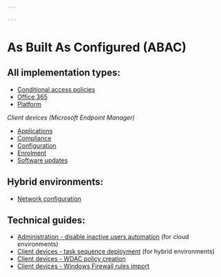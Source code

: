 ```yaml
---

---
```


# As Built As Configured (ABAC)

## All implementation types:

- [Conditional access policies](../../as-built-as-configured/conditional-access-policies)
- [Office 365](../../as-built-as-configured/office-365)
- [Platform](../../as-built-as-configured/platform)

*Client devices (Microsoft Endpoint Manager)*

- [Applications](../../as-built-as-configured/intune-applications)
- [Compliance](../../as-built-as-configured/intune-compliance)
- [Configuration](../../as-built-as-configured/intune-configuration)
- [Enrolment](../../as-built-as-configured/intune-enrolment)
- [Software updates](../../as-built-as-configured/intune-software-updates)

## Hybrid environments:

- [Network configuration](../../as-built-as-configured/hybrid-network-configuration)

## Technical guides:

- [Administration - disable inactive users automation](../../as-built-as-configured/admin-disable-inactive-users) (for cloud environments)
- [Client devices - task sequence deployment](../../as-built-as-configured/hybrid-task-sequence) (for hybrid environments)
- [Client devices - WDAC policy creation](../../as-built-as-configured/wdac-policy-creation)
- [Client devices - Windows Firewall rules import](../../as-built-as-configured/wfw-rules-import)